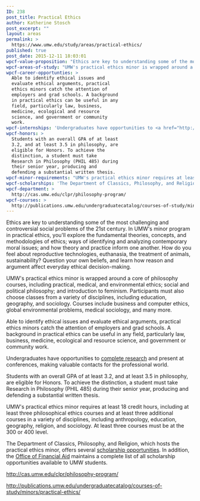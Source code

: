 ```yaml
---
ID: 238
post_title: Practical Ethics
author: Katherine Stosch
post_excerpt: ""
layout: areas
permalink: >
  https://www.umw.edu/study/areas/practical-ethics/
published: true
post_date: 2015-12-11 18:03:01
wpcf-value-proposition: "Ethics are key to understanding some of the most challenging and controversial social problems of the 21st century. In UMW's minor program in practical ethics, you'll explore the fundamental theories, concepts, and methodologies of ethics; ways of identifying and analyzing contemporary moral issues; and how theory and practice inform one another. How do you feel about reproductive technologies, euthanasia, the treatment of animals, sustainability? Question your own beliefs, and learn how reason and argument affect everyday ethical decision-making."
wpcf-areas-of-study: "UMW's practical ethics minor is wrapped around a core of philosophy courses, including practical, medical, and environmental ethics; social and political philosophy; and introduction to feminism. Participants must also choose classes from a variety of disciplines, including education, geography, and sociology. Courses include business and computer ethics, global environmental problems, medical sociology, and many more."
wpcf-career-opportunties: >
  Able to identify ethical issues and
  evaluate ethical arguments, practical
  ethics minors catch the attention of
  employers and grad schools. A background
  in practical ethics can be useful in any
  field, particularly law, business,
  medicine, ecological and resource
  science, and government or community
  work.
wpcf-internships: 'Undergraduates have opportunities to <a href="http://cas.umw.edu/clpr/undergraduate-research">complete research</a> and present at conferences, making valuable contacts for the professional world.'
wpcf-honors: >
  Students with an overall GPA of at least
  3.2, and at least 3.5 in philosophy, are
  eligible for Honors. To achieve the
  distinction, a student must take
  Research in Philosophy (PHIL 485) during
  their senior year, producing and
  defending a substantial written thesis.
wpcf-minor-requirements: "UMW's practical ethics minor requires at least 18 credit hours, including at least three philosophical ethics courses and at least three additional courses in a variety of disciplines, including anthropology, education, geography, religion, and sociology. At least three courses must be at the 300 or 400 level."
wpcf-scholarships: 'The Department of Classics, Philosophy, and Religion, which hosts the practical ethics minor, offers several <a href="http://cas.umw.edu/clpr/undergraduate-scholarships-and-awards/">scholarship opportunities</a>. In addition, the <a href="http://adminfinance.umw.edu/financialaid/scholarship-information/">Office of Financial Aid</a> maintains a complete list of all scholarship opportunities available to UMW students.'
wpcf-department: >
  http://cas.umw.edu/clpr/philosophy-program/
wpcf-courses: >
  http://publications.umw.edu/undergraduatecatalog/courses-of-study/minors/practical-ethics/
---
```


<!-- Types Custom Fields: -->

<!-- value-proposition -->
Ethics are key to understanding some of the most challenging and controversial social problems of the 21st century. In UMW's minor program in practical ethics, you'll explore the fundamental theories, concepts, and methodologies of ethics; ways of identifying and analyzing contemporary moral issues; and how theory and practice inform one another. How do you feel about reproductive technologies, euthanasia, the treatment of animals, sustainability? Question your own beliefs, and learn how reason and argument affect everyday ethical decision-making.
<!-- End value-proposition -->

<!-- areas-of-study -->
UMW's practical ethics minor is wrapped around a core of philosophy courses, including practical, medical, and environmental ethics; social and political philosophy; and introduction to feminism. Participants must also choose classes from a variety of disciplines, including education, geography, and sociology. Courses include business and computer ethics, global environmental problems, medical sociology, and many more.
<!-- End areas-of-study -->

<!-- career-opportunties -->
Able to identify ethical issues and evaluate ethical arguments, practical ethics minors catch the attention of employers and grad schools. A background in practical ethics can be useful in any field, particularly law, business, medicine, ecological and resource science, and government or community work.
<!-- End career-opportunties -->

<!-- internships -->
Undergraduates have opportunities to <a href="http://cas.umw.edu/clpr/undergraduate-research">complete research</a> and present at conferences, making valuable contacts for the professional world.
<!-- End internships -->

<!-- honors -->
Students with an overall GPA of at least 3.2, and at least 3.5 in philosophy, are eligible for Honors. To achieve the distinction, a student must take Research in Philosophy (PHIL 485) during their senior year, producing and defending a substantial written thesis.
<!-- End honors -->

<!-- minor-requirements -->
UMW's practical ethics minor requires at least 18 credit hours, including at least three philosophical ethics courses and at least three additional courses in a variety of disciplines, including anthropology, education, geography, religion, and sociology. At least three courses must be at the 300 or 400 level.
<!-- End minor-requirements -->

<!-- scholarships -->
The Department of Classics, Philosophy, and Religion, which hosts the practical ethics minor, offers several <a href="http://cas.umw.edu/clpr/undergraduate-scholarships-and-awards/">scholarship opportunities</a>. In addition, the <a href="http://adminfinance.umw.edu/financialaid/scholarship-information/">Office of Financial Aid</a> maintains a complete list of all scholarship opportunities available to UMW students.
<!-- End scholarships -->

<!-- department -->
http://cas.umw.edu/clpr/philosophy-program/
<!-- End department -->

<!-- courses -->
http://publications.umw.edu/undergraduatecatalog/courses-of-study/minors/practical-ethics/
<!-- End courses -->

<!-- End Types Custom Fields -->